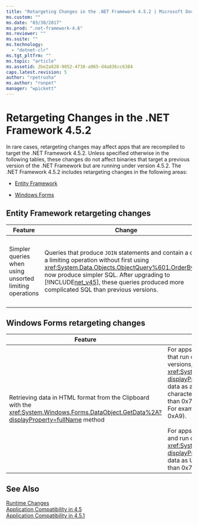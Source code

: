 ```yaml
---
title: "Retargeting Changes in the .NET Framework 4.5.2 | Microsoft Docs"
ms.custom: ""
ms.date: "03/30/2017"
ms.prod: ".net-framework-4.6"
ms.reviewer: ""
ms.suite: ""
ms.technology: 
  - "dotnet-clr"
ms.tgt_pltfrm: ""
ms.topic: "article"
ms.assetid: 2be2a828-9052-4738-a965-d4a836cc6384
caps.latest.revision: 5
author: "rpetrusha"
ms.author: "ronpet"
manager: "wpickett"
---
```

# Retargeting Changes in the .NET Framework 4.5.2
In rare cases, retargeting changes may affect apps that are recompiled to target the .NET Framework 4.5.2. Unless specified otherwise in the following tables, these changes do not affect binaries that target a previous version of the .NET Framework but are running under version 4.5.2. The .NET Framework 4.5.2 includes retargeting changes in the following areas:  
  
-   [Entity Framework](#EF)  
  
-   [Windows Forms](#WinForms)  
  
<a name="EF"></a>   
## Entity Framework retargeting changes  
  
|Feature|Change|Impact|Scope|  
|-------------|------------|------------|-----------|  
|Simpler queries when using unsorted limiting operations|Queries that produce `JOIN` statements and contain a call to a limiting operation without first using <xref:System.Data.Objects.ObjectQuery%601.OrderBy%2A> now produce simpler SQL. After upgrading to [!INCLUDE[net_v45](../../../includes/net-v45-md.md)], these queries produced more complicated SQL than previous versions.|This feature is disabled by default. If Entity Framework generates extra `JOIN` statements that cause performance degradation, you can enable this feature by adding the following entry to the `<appSettings>` section of the application configuration (app.config) file:<br /><br /> `<add key="EntityFramework_SimplifyLimitOperations" value="true" />`|Minor|  
  
<a name="WinForms"></a>   
## Windows Forms retargeting changes  
  
|Feature|Change|Impact|Scope|  
|-------------|------------|------------|-----------|  
|Retrieving data in HTML format from the Clipboard with the <xref:System.Windows.Forms.DataObject.GetData%2A?displayProperty=fullName> method|For apps that target the [!INCLUDE[net_v40_short](../../../includes/net-v40-short-md.md)] or that run on the .NET Framework 4.5.1 or earlier versions, <xref:System.Windows.Forms.DataObject.GetData%2A?displayProperty=fullName> retrieves HTML-formatted data as an ASCII string. As a result, non-ASCII characters (characters whose ASCII codes are greater than 0x7F) are represented by two random characters. For example, é (0xE9) is represented by Ã© (0xC3 0xA9).<br /><br /> For apps that target the [!INCLUDE[net_v45](../../../includes/net-v45-md.md)] or later and run on the .NET Framework 4.5.2, <xref:System.Windows.Forms.DataObject.GetData%2A?displayProperty=fullName> retrieves HTML-formatted data as UTF-8, which represents characters greater than 0x7F correctly.|If you implemented a workaround for the encoding problem with HTML-formatted strings (for example, by explicitly encoding the HTML string retrieved from the Clipboard by passing it to the <xref:System.Text.UTF8Encoding.GetString%2A?displayProperty=fullName> method) and you're retargeting your app from version 4 to 4.5, that workaround should be removed.|Minor|  
  
## See Also  
 [Runtime Changes](../../../docs/framework/migration-guide/runtime-changes-in-the-net-framework-4-5-2.md)   
 [Application Compatibility in 4.5](../../../docs/framework/migration-guide/application-compatibility-in-the-net-framework-4-5.md)   
 [Application Compatibility in 4.5.1](../../../docs/framework/migration-guide/application-compatibility-in-the-net-framework-4-5-1.md)